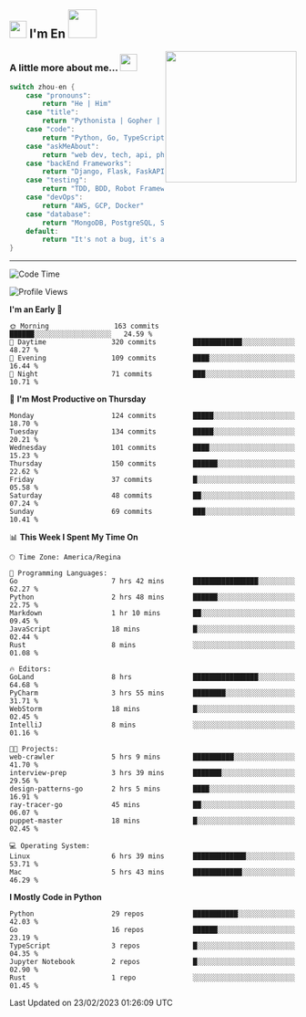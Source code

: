 <h2><img src="https://emojis.slackmojis.com/emojis/images/1531849430/4246/blob-sunglasses.gif?1531849430" width="30"/> I'm En <img src="https://media.giphy.com/media/12oufCB0MyZ1Go/giphy.gif" width="50"></h2>
<img align='right' src="https://media.giphy.com/media/M9gbBd9nbDrOTu1Mqx/giphy.gif" width="230">


### A little more about me... <img src="https://media.giphy.com/media/WUlplcMpOCEmTGBtBW/giphy.gif" width="30">  
<!--
```javascript
const zhou-en = {
    pronouns: "He" | "Him",
    title: "Pythonista" | "Gopher" | "Rustacean",
    code: ["Python", "Go", "Rust", "TypeScript"],
    askMeAbout: ["web dev", "tech", "app dev", "photography"],
    technologies: {
        backEnd: {
            python: ["Django", "Flask", "FaskAPI"],
            go: []
        },
        scraping: ["selenium", "scrapy", "spider"],
        testing: ["Robot Framework"],
        devOps: ["AWS", "Docker", "GCP", "Nginx"],
        databases: ["mongo", "postgresql", "sqlite"],
        misc: ["Firebase", "Heroku"]
    },
    architecture: ["Event Driven Architecture", "Microservices"],
    currentFocus: ["Temporal", "Rust"],
    funFact: "It's not a bug, it's a feature!"
};
```
  -->

```go
switch zhou-en {
    case "pronouns":
        return "He | Him"
    case "title":
        return "Pythonista | Gopher | Rustacean"
    case "code":
        return "Python, Go, TypeScript, Rust"
    case "askMeAbout":
        return "web dev, tech, api, photography, basketball"
    case "backEnd Frameworks":
        return "Django, Flask, FaskAPI, Temporal"
    case "testing":
        return "TDD, BDD, Robot Framework, pytest"
    case "devOps":
        return "AWS, GCP, Docker"
    case "database":
        return "MongoDB, PostgreSQL, Sqlit"
    default:
        return "It's not a bug, it's a feature!"
}
```




---
<!--START_SECTION:waka-->
![Code Time](http://img.shields.io/badge/Code%20Time-478%20hrs%2038%20mins-blue)

![Profile Views](http://img.shields.io/badge/Profile%20Views-15-blue)

**I'm an Early 🐤** 

```text
🌞 Morning                163 commits         ██████░░░░░░░░░░░░░░░░░░░   24.59 % 
🌆 Daytime                320 commits         ████████████░░░░░░░░░░░░░   48.27 % 
🌃 Evening                109 commits         ████░░░░░░░░░░░░░░░░░░░░░   16.44 % 
🌙 Night                  71 commits          ███░░░░░░░░░░░░░░░░░░░░░░   10.71 % 
```
📅 **I'm Most Productive on Thursday** 

```text
Monday                   124 commits         █████░░░░░░░░░░░░░░░░░░░░   18.70 % 
Tuesday                  134 commits         █████░░░░░░░░░░░░░░░░░░░░   20.21 % 
Wednesday                101 commits         ████░░░░░░░░░░░░░░░░░░░░░   15.23 % 
Thursday                 150 commits         ██████░░░░░░░░░░░░░░░░░░░   22.62 % 
Friday                   37 commits          █░░░░░░░░░░░░░░░░░░░░░░░░   05.58 % 
Saturday                 48 commits          ██░░░░░░░░░░░░░░░░░░░░░░░   07.24 % 
Sunday                   69 commits          ███░░░░░░░░░░░░░░░░░░░░░░   10.41 % 
```


📊 **This Week I Spent My Time On** 

```text
🕑︎ Time Zone: America/Regina

💬 Programming Languages: 
Go                       7 hrs 42 mins       ████████████████░░░░░░░░░   62.27 % 
Python                   2 hrs 48 mins       ██████░░░░░░░░░░░░░░░░░░░   22.75 % 
Markdown                 1 hr 10 mins        ██░░░░░░░░░░░░░░░░░░░░░░░   09.45 % 
JavaScript               18 mins             █░░░░░░░░░░░░░░░░░░░░░░░░   02.44 % 
Rust                     8 mins              ░░░░░░░░░░░░░░░░░░░░░░░░░   01.08 % 

🔥 Editors: 
GoLand                   8 hrs               ████████████████░░░░░░░░░   64.68 % 
PyCharm                  3 hrs 55 mins       ████████░░░░░░░░░░░░░░░░░   31.71 % 
WebStorm                 18 mins             █░░░░░░░░░░░░░░░░░░░░░░░░   02.45 % 
IntelliJ                 8 mins              ░░░░░░░░░░░░░░░░░░░░░░░░░   01.16 % 

🐱‍💻 Projects: 
web-crawler              5 hrs 9 mins        ██████████░░░░░░░░░░░░░░░   41.70 % 
interview-prep           3 hrs 39 mins       ███████░░░░░░░░░░░░░░░░░░   29.56 % 
design-patterns-go       2 hrs 5 mins        ████░░░░░░░░░░░░░░░░░░░░░   16.91 % 
ray-tracer-go            45 mins             ██░░░░░░░░░░░░░░░░░░░░░░░   06.07 % 
puppet-master            18 mins             █░░░░░░░░░░░░░░░░░░░░░░░░   02.45 % 

💻 Operating System: 
Linux                    6 hrs 39 mins       █████████████░░░░░░░░░░░░   53.71 % 
Mac                      5 hrs 43 mins       ████████████░░░░░░░░░░░░░   46.29 % 
```

**I Mostly Code in Python** 

```text
Python                   29 repos            ███████████░░░░░░░░░░░░░░   42.03 % 
Go                       16 repos            ██████░░░░░░░░░░░░░░░░░░░   23.19 % 
TypeScript               3 repos             █░░░░░░░░░░░░░░░░░░░░░░░░   04.35 % 
Jupyter Notebook         2 repos             █░░░░░░░░░░░░░░░░░░░░░░░░   02.90 % 
Rust                     1 repo              ░░░░░░░░░░░░░░░░░░░░░░░░░   01.45 % 
```




 Last Updated on 23/02/2023 01:26:09 UTC
<!--END_SECTION:waka-->
